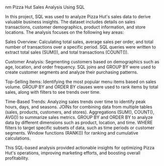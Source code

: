  nm Pizza Hut Sales Analysis Using SQL

In this project, SQL was used to analyze Pizza Hut's sales data to derive valuable business insights. The dataset includes details on sales transactions, customer demographics, product information, and store locations. The analysis focuses on the following key areas:

Sales Overview: Calculating total sales, average sales per order, and total number of transactions over a specific period.
SQL queries were written to extract total sales (SUM()), and total transactions (COUNT()).

Customer Analysis: Segmenting customers based on demographics such as age, location, and order frequency. SQL joins and GROUP BY were used to create customer segments and analyze their purchasing patterns.

Top-Selling Items: Identifying the most popular menu items based on sales volume. GROUP BY and ORDER BY clauses were used to rank items by total sales, along with filters to see trends over time.

Time-Based Trends: Analyzing sales trends over time to identify peak hours, days, and seasons. JOINs for combining data from multiple tables (sales, products, customers, and stores).
Aggregations (SUM(), COUNT(), AVG()) to summarize sales metrics. GROUP BY and ORDER BY to analyze data by different dimensions such as product, location, and time. WHERE filters to target specific subsets of data, such as time periods or customer segments. Window functions (RANK()) for ranking and cumulative calculations.

This SQL-based analysis provided actionable insights for optimizing Pizza Hut's operations, improving marketing efforts, and boosting overall profitability.
